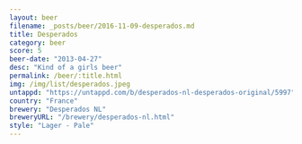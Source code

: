 ```yaml
---
layout: beer
filename: _posts/beer/2016-11-09-desperados.md
title: Desperados
category: beer
score: 5
beer-date: "2013-04-27"
desc: "Kind of a girls beer"
permalink: /beer/:title.html
img: /img/list/desperados.jpeg
untappd: "https://untappd.com/b/desperados-nl-desperados-original/5997"
country: "France"
brewery: "Desperados NL"
breweryURL: "/brewery/desperados-nl.html"
style: "Lager - Pale"
---
```

